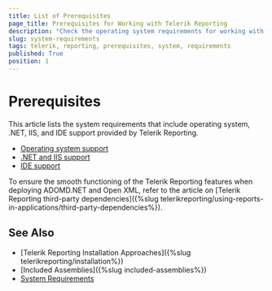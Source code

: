 ```yaml
---
title: List of Prerequisites
page_title: Prerequisites for Working with Telerik Reporting
description: "Check the operating system requirements for working with Telerik Reporting and get information about the provided .NET, Windows IIS, and IDE support."
slug: system-requirements
tags: telerik, reporting, prerequisites, system, requirements
published: True
position: 1
---
```


# Prerequisites

This article lists the system requirements that include operating system, .NET, IIS, and IDE support provided by Telerik Reporting.

* [Operating system support](https://www.telerik.com/products/reporting/system-requirements)
* [.NET and IIS support](https://www.telerik.com/products/reporting/system-requirements)
* [IDE support](https://www.telerik.com/products/reporting/system-requirements)

To ensure the smooth functioning of the Telerik Reporting features when deploying ADOMD.NET and Open XML, refer to the article on [Telerik Reporting third-party dependencies]({%slug telerikreporting/using-reports-in-applications/third-party-dependencies%}).

## See Also

* [Telerik Reporting Installation Approaches]({%slug telerikreporting/installation%})
* [Included Assemblies]({%slug included-assemblies%})
* [System Requirements](https://www.telerik.com/products/reporting/system-requirements)
